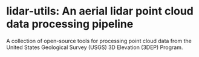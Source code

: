 # lidar-utils: An aerial lidar point cloud data processing pipeline 
A collection of open-source tools for processing point cloud data from the United States Geological Survey (USGS) 3D Elevation (3DEP) Program.
